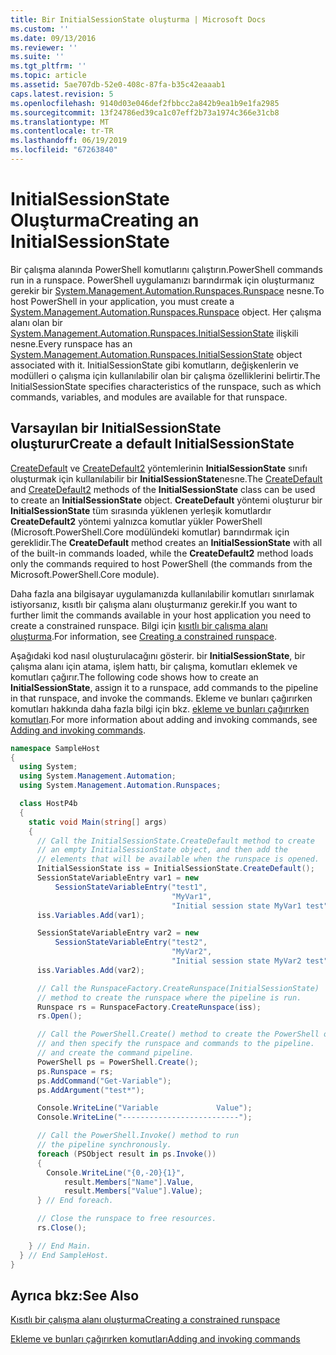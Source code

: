 ```yaml
---
title: Bir InitialSessionState oluşturma | Microsoft Docs
ms.custom: ''
ms.date: 09/13/2016
ms.reviewer: ''
ms.suite: ''
ms.tgt_pltfrm: ''
ms.topic: article
ms.assetid: 5ae707db-52e0-408c-87fa-b35c42eaaab1
caps.latest.revision: 5
ms.openlocfilehash: 9140d03e046def2fbbcc2a842b9ea1b9e1fa2985
ms.sourcegitcommit: 13f24786ed39ca1c07eff2b73a1974c366e31cb8
ms.translationtype: MT
ms.contentlocale: tr-TR
ms.lasthandoff: 06/19/2019
ms.locfileid: "67263840"
---
```

# <a name="creating-an-initialsessionstate"></a><span data-ttu-id="45d46-102">InitialSessionState Oluşturma</span><span class="sxs-lookup"><span data-stu-id="45d46-102">Creating an InitialSessionState</span></span>

<span data-ttu-id="45d46-103">Bir çalışma alanında PowerShell komutlarını çalıştırın.</span><span class="sxs-lookup"><span data-stu-id="45d46-103">PowerShell commands run in a runspace.</span></span>
<span data-ttu-id="45d46-104">PowerShell uygulamanızı barındırmak için oluşturmanız gerekir bir [System.Management.Automation.Runspaces.Runspace](/dotnet/api/System.Management.Automation.Runspaces.Runspace) nesne.</span><span class="sxs-lookup"><span data-stu-id="45d46-104">To host PowerShell in your application, you must create a [System.Management.Automation.Runspaces.Runspace](/dotnet/api/System.Management.Automation.Runspaces.Runspace) object.</span></span>
<span data-ttu-id="45d46-105">Her çalışma alanı olan bir [System.Management.Automation.Runspaces.InitialSessionState](/dotnet/api/System.Management.Automation.Runspaces.InitialSessionState) ilişkili nesne.</span><span class="sxs-lookup"><span data-stu-id="45d46-105">Every runspace has an [System.Management.Automation.Runspaces.InitialSessionState](/dotnet/api/System.Management.Automation.Runspaces.InitialSessionState) object associated with it.</span></span>
<span data-ttu-id="45d46-106">InitialSessionState gibi komutların, değişkenlerin ve modülleri o çalışma için kullanılabilir olan bir çalışma özelliklerini belirtir.</span><span class="sxs-lookup"><span data-stu-id="45d46-106">The InitialSessionState specifies characteristics of the runspace, such as which commands, variables, and modules are available for that runspace.</span></span>

## <a name="create-a-default-initialsessionstate"></a><span data-ttu-id="45d46-107">Varsayılan bir InitialSessionState oluşturur</span><span class="sxs-lookup"><span data-stu-id="45d46-107">Create a default InitialSessionState</span></span>

<span data-ttu-id="45d46-108">[CreateDefault](/dotnet/api/System.Management.Automation.Runspaces.InitialSessionState.CreateDefault) ve [CreateDefault2](/dotnet/api/System.Management.Automation.Runspaces.InitialSessionState.CreateDefault2) yöntemlerinin **InitialSessionState** sınıfı oluşturmak için kullanılabilir bir **InitialSessionState**nesne.</span><span class="sxs-lookup"><span data-stu-id="45d46-108">The [CreateDefault](/dotnet/api/System.Management.Automation.Runspaces.InitialSessionState.CreateDefault) and [CreateDefault2](/dotnet/api/System.Management.Automation.Runspaces.InitialSessionState.CreateDefault2) methods of the **InitialSessionState** class can be used to create an **InitialSessionState** object.</span></span>
<span data-ttu-id="45d46-109">**CreateDefault** yöntemi oluşturur bir **InitialSessionState** tüm sırasında yüklenen yerleşik komutlardır **CreateDefault2** yöntemi yalnızca komutlar yükler PowerShell (Microsoft.PowerShell.Core modülündeki komutlar) barındırmak için gereklidir.</span><span class="sxs-lookup"><span data-stu-id="45d46-109">The **CreateDefault** method creates an **InitialSessionState** with all of the built-in commands loaded, while the **CreateDefault2** method loads only the commands required to host PowerShell (the commands from the Microsoft.PowerShell.Core module).</span></span>

<span data-ttu-id="45d46-110">Daha fazla ana bilgisayar uygulamanızda kullanılabilir komutları sınırlamak istiyorsanız, kısıtlı bir çalışma alanı oluşturmanız gerekir.</span><span class="sxs-lookup"><span data-stu-id="45d46-110">If you want to further limit the commands available in your host application you need to create a constrained runspace.</span></span>
<span data-ttu-id="45d46-111">Bilgi için [kısıtlı bir çalışma alanı oluşturma](creating-a-constrained-runspace.md).</span><span class="sxs-lookup"><span data-stu-id="45d46-111">For information, see [Creating a constrained runspace](creating-a-constrained-runspace.md).</span></span>

<span data-ttu-id="45d46-112">Aşağıdaki kod nasıl oluşturulacağını gösterir. bir **InitialSessionState**, bir çalışma alanı için atama, işlem hattı, bir çalışma, komutları eklemek ve komutları çağırır.</span><span class="sxs-lookup"><span data-stu-id="45d46-112">The following code shows how to create an **InitialSessionState**, assign it to a runspace, add commands to the pipeline in that runspace, and invoke the commands.</span></span>
<span data-ttu-id="45d46-113">Ekleme ve bunları çağırırken komutları hakkında daha fazla bilgi için bkz. [ekleme ve bunları çağırırken komutları](adding-and-invoking-commands.md).</span><span class="sxs-lookup"><span data-stu-id="45d46-113">For more information about adding and invoking commands, see [Adding and invoking commands](adding-and-invoking-commands.md).</span></span>

```csharp
namespace SampleHost
{
  using System;
  using System.Management.Automation;
  using System.Management.Automation.Runspaces;

  class HostP4b
  {
    static void Main(string[] args)
    {
      // Call the InitialSessionState.CreateDefault method to create
      // an empty InitialSessionState object, and then add the
      // elements that will be available when the runspace is opened.
      InitialSessionState iss = InitialSessionState.CreateDefault();
      SessionStateVariableEntry var1 = new
          SessionStateVariableEntry("test1",
                                    "MyVar1",
                                    "Initial session state MyVar1 test");
      iss.Variables.Add(var1);

      SessionStateVariableEntry var2 = new
          SessionStateVariableEntry("test2",
                                    "MyVar2",
                                    "Initial session state MyVar2 test");
      iss.Variables.Add(var2);

      // Call the RunspaceFactory.CreateRunspace(InitialSessionState)
      // method to create the runspace where the pipeline is run.
      Runspace rs = RunspaceFactory.CreateRunspace(iss);
      rs.Open();

      // Call the PowerShell.Create() method to create the PowerShell object,
      // and then specify the runspace and commands to the pipeline.
      // and create the command pipeline.
      PowerShell ps = PowerShell.Create();
      ps.Runspace = rs;
      ps.AddCommand("Get-Variable");
      ps.AddArgument("test*");

      Console.WriteLine("Variable             Value");
      Console.WriteLine("--------------------------");

      // Call the PowerShell.Invoke() method to run
      // the pipeline synchronously.
      foreach (PSObject result in ps.Invoke())
      {
        Console.WriteLine("{0,-20}{1}",
            result.Members["Name"].Value,
            result.Members["Value"].Value);
      } // End foreach.

      // Close the runspace to free resources.
      rs.Close();

    } // End Main.
  } // End SampleHost.
}
```

## <a name="see-also"></a><span data-ttu-id="45d46-114">Ayrıca bkz:</span><span class="sxs-lookup"><span data-stu-id="45d46-114">See Also</span></span>

[<span data-ttu-id="45d46-115">Kısıtlı bir çalışma alanı oluşturma</span><span class="sxs-lookup"><span data-stu-id="45d46-115">Creating a constrained runspace</span></span>](creating-a-constrained-runspace.md)

[<span data-ttu-id="45d46-116">Ekleme ve bunları çağırırken komutları</span><span class="sxs-lookup"><span data-stu-id="45d46-116">Adding and invoking commands</span></span>](adding-and-invoking-commands.md)
